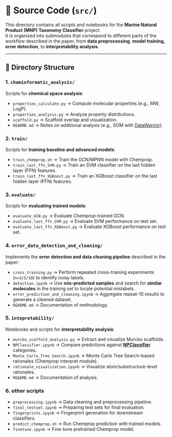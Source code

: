 # 🧪 Source Code (`src/`)

This directory contains all scripts and notebooks for the **Marine Natural Product (MNP) Taxonomy Classifier** project.  
It is organized into submodules that correspond to different parts of the workflow described in the paper, from **data preprocessing**, **model training**, **error detection**, to **interpretability analysis**.

---
## 📂 Directory Structure

### 1. `cheminformatic_analysis/`
Scripts for **chemical space analysis**:  
- `properties_calculate.py` → Compute molecular properties (e.g., MW, LogP).  
- `properties_analysis.py` → Analyze property distributions.  
- `scaffold.py` → Scaffold overlap and visualization.  
- `README.md` → Notes on additional analysis (e.g., SOM with [DataWarrior](https://openmolecules.org/datawarrior/)).  

### 2. `train/`
Scripts for **training baseline and advanced models**:
- `train_chemprop.sh` → Train the GCN/MPNN model with Chemprop.  
- `train_last_ffn_SVM.py` → Train an SVM classifier on the last hidden layer (FFN) features.  
- `train_last_ffn_XGBoost.py` → Train an XGBoost classifier on the last hidden layer (FFN) features.  

### 3. `evaluate/`
Scripts for **evaluating trained models**:
- `evaluate_GCN.py` → Evaluate Chemprop-trained GCN.  
- `evaluate_last_ffn_SVM.py` → Evaluate SVM performance on test set.  
- `evaluate_last_ffn_XGBoost.py` → Evaluate XGBoost performance on test set.  

### 4. `error_data_detection_and_cleaning/`
Implements the **error detection and data cleaning pipeline** described in the paper:  
- `cross_training.py` → Perform repeated cross-training experiments (`n=3/5/10`) to identify noisy labels.  
- `detection.ipynb` → Use **mis-predicted samples** and search for **similar molecules** in the training set to locate potential mislabels.  
- `error_prediction_and_cleaning.ipynb` → Aggregate repeat-10 results to generate a cleaned dataset.  
- `README.md` → Documentation of methodology.  

### 5. `intepretability/`
Notebooks and scripts for **interpretability analysis**:  
- `murcko_scaffold_analysis.py` → Extract and visualize Murcko scaffolds.  
- `NPClassifier.ipynb` → Compare predictions against **[NPClassifier](https://pubs.acs.org/doi/10.1021/acs.jnatprod.1c00399)** categories.  
- `Monte_Carlo_Tree_Search.ipynb` → Monte Carlo Tree Search–based rationales (Chemprop interpret module).  
- `rationale_visualization.ipynb` → Visualize atom/substructure-level rationales.  
- `README.md` → Documentation of analysis.  

### 6. other scripts
- `preprocessing.ipynb` → Data cleaning and preprocessing pipeline.  
- `final_testset.ipynb` → Preparing test sets for final evaluation.  
- `fingerprints.ipynb` → Fingerprint generation for downstream classifiers.  
- `predict_chemprop.sh` → Run Chemprop prediction with trained models.  
- `finetune.ipynb` → Fine-tune pretrained Chemprop model.  

